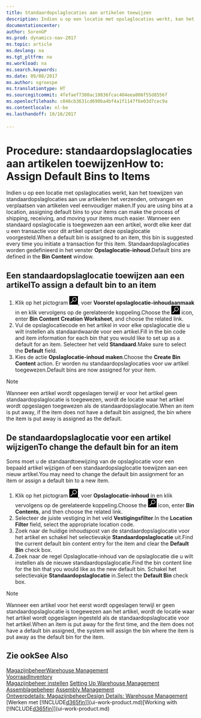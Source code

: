 ```yaml
---
title: Standaardopslaglocaties aan artikelen toewijzen
description: Indien u op een locatie met opslaglocaties werkt, kan het toewijzen van standaardopslaglocaties aan uw artikelen het verzenden, ontvangen en verplaatsen van artikelen veel eenvoudiger maken. Wanneer een standaard opslaglocatie is toegewezen aan een artikel, wordt elke keer dat u een transactie voor dit artikel opstart deze opslaglocatie voorgesteld.
documentationcenter: 
author: SorenGP
ms.prod: dynamics-nav-2017
ms.topic: article
ms.devlang: na
ms.tgt_pltfrm: na
ms.workload: na
ms.search.keywords: 
ms.date: 09/08/2017
ms.author: sgroespe
ms.translationtype: HT
ms.sourcegitcommit: 4fefaef7380ac10836fcac404eea006f55d8556f
ms.openlocfilehash: c046cb3631cd690ba4bf4a1f1147f6e03d7cec9a
ms.contentlocale: nl-be
ms.lasthandoff: 10/16/2017

---
```

# <a name="how-to-assign-default-bins-to-items"></a><span data-ttu-id="615c5-104">Procedure: standaardopslaglocaties aan artikelen toewijzen</span><span class="sxs-lookup"><span data-stu-id="615c5-104">How to: Assign Default Bins to Items</span></span>
<span data-ttu-id="615c5-105">Indien u op een locatie met opslaglocaties werkt, kan het toewijzen van standaardopslaglocaties aan uw artikelen het verzenden, ontvangen en verplaatsen van artikelen veel eenvoudiger maken.</span><span class="sxs-lookup"><span data-stu-id="615c5-105">If you are using bins at a location, assigning default bins to your items can make the process of shipping, receiving, and moving your items much easier.</span></span> <span data-ttu-id="615c5-106">Wanneer een standaard opslaglocatie is toegewezen aan een artikel, wordt elke keer dat u een transactie voor dit artikel opstart deze opslaglocatie voorgesteld.</span><span class="sxs-lookup"><span data-stu-id="615c5-106">When a default bin is assigned to an item, this bin is suggested every time you initiate a transaction for this item.</span></span> <span data-ttu-id="615c5-107">Standaardopslaglocaties worden gedefinieerd in het venster **Opslaglocatie-inhoud**.</span><span class="sxs-lookup"><span data-stu-id="615c5-107">Default bins are defined in the **Bin Content** window.</span></span>  

## <a name="to-assign-a-default-bin-to-an-item"></a><span data-ttu-id="615c5-108">Een standaardopslaglocatie toewijzen aan een artikel</span><span class="sxs-lookup"><span data-stu-id="615c5-108">To assign a default bin to an item</span></span>
1.  <span data-ttu-id="615c5-109">Klik op het pictogram ![Zoeken naar pagina of rapport](media/ui-search/search_small.png "pictogram Zoeken naar pagina of rapport"), voer **Voorstel opslaglocatie-inhoudaanmaak** in en klik vervolgens op de gerelateerde koppeling.</span><span class="sxs-lookup"><span data-stu-id="615c5-109">Choose the ![Search for Page or Report](media/ui-search/search_small.png "Search for Page or Report icon") icon, enter **Bin Content Creation Worksheet**, and choose the related link.</span></span>  
2.  <span data-ttu-id="615c5-110">Vul de opslaglocatiecode en het artikel in voor elke opslaglocatie die u wilt instellen als standaardwaarde voor een artikel.</span><span class="sxs-lookup"><span data-stu-id="615c5-110">Fill in the bin code and item information for each bin that you would like to set up as a default for an item.</span></span> <span data-ttu-id="615c5-111">Selecteer het veld **Standaard**.</span><span class="sxs-lookup"><span data-stu-id="615c5-111">Make sure to select the **Default** field.</span></span>  
3.  <span data-ttu-id="615c5-112">Kies de actie **Opslaglocatie-inhoud maken**.</span><span class="sxs-lookup"><span data-stu-id="615c5-112">Choose the **Create Bin Content** action.</span></span> <span data-ttu-id="615c5-113">Er worden nu standaardopslaglocaties voor uw artikel toegewezen.</span><span class="sxs-lookup"><span data-stu-id="615c5-113">Default bins are now assigned for your item.</span></span>  

> [!NOTE]  
>  <span data-ttu-id="615c5-114">Wanneer een artikel wordt opgeslagen terwijl er voor het artikel geen standaardopslaglocatie is toegewezen, wordt de locatie waar het artikel wordt opgeslagen toegewezen als de standaardopslaglocatie.</span><span class="sxs-lookup"><span data-stu-id="615c5-114">When an item is put away, if the item does not have a default bin assigned, the bin where the item is put away is assigned as the default.</span></span>  

## <a name="to-change-the-default-bin-for-an-item"></a><span data-ttu-id="615c5-115">De standaardopslaglocatie voor een artikel wijzigen</span><span class="sxs-lookup"><span data-stu-id="615c5-115">To change the default bin for an item</span></span>  
<span data-ttu-id="615c5-116">Soms moet u de standaardtoewijzing van de opslaglocatie voor een bepaald artikel wijzigen of een standaardopslaglocatie toewijzen aan een nieuw artikel.</span><span class="sxs-lookup"><span data-stu-id="615c5-116">You may need to change the default bin assignment for an item or assign a default bin to a new item.</span></span>    
1.  <span data-ttu-id="615c5-117">Klik op het pictogram ![Zoeken naar pagina of rapport](media/ui-search/search_small.png "pictogram Zoeken naar pagina of rapport"), voer **Opslaglocatie-inhoud** in en klik vervolgens op de gerelateerde koppeling.</span><span class="sxs-lookup"><span data-stu-id="615c5-117">Choose the ![Search for Page or Report](media/ui-search/search_small.png "Search for Page or Report icon") icon, enter **Bin Contents**, and then choose the related link.</span></span>  
2.  <span data-ttu-id="615c5-118">Selecteer de juiste vestiging in het veld **Vestigingsfilter**.</span><span class="sxs-lookup"><span data-stu-id="615c5-118">In the **Location Filter** field, select the appropriate location code.</span></span>  
3.  <span data-ttu-id="615c5-119">Zoek naar de huidige inhoudspost van de standaardopslaglocatie voor het artikel en schakel het selectievakje **Standaardopslaglocatie** uit.</span><span class="sxs-lookup"><span data-stu-id="615c5-119">Find the current default bin content entry for the item and clear the **Default Bin** check box.</span></span>  
4.  <span data-ttu-id="615c5-120">Zoek naar de regel Opslaglocatie-inhoud van de opslaglocatie die u wilt instellen als de nieuwe standaardopslaglocatie.</span><span class="sxs-lookup"><span data-stu-id="615c5-120">Find the bin content line for the bin that you would like as the new default bin.</span></span> <span data-ttu-id="615c5-121">Schakel het selectievakje **Standaardopslaglocatie** in.</span><span class="sxs-lookup"><span data-stu-id="615c5-121">Select the **Default Bin** check box.</span></span>  

> [!NOTE]  
>  <span data-ttu-id="615c5-122">Wanneer een artikel voor het eerst wordt opgeslagen terwijl er geen standaardopslaglocatie is toegewezen aan het artikel, wordt de locatie waar het artikel wordt opgeslagen ingesteld als de standaardopslaglocatie voor het artikel.</span><span class="sxs-lookup"><span data-stu-id="615c5-122">When an item is put away for the first time, and the item does not have a default bin assigned, the system will assign the bin where the item is put away as the default bin for the item.</span></span>  

## <a name="see-also"></a><span data-ttu-id="615c5-123">Zie ook</span><span class="sxs-lookup"><span data-stu-id="615c5-123">See Also</span></span>  
[<span data-ttu-id="615c5-124">Magazijnbeheer</span><span class="sxs-lookup"><span data-stu-id="615c5-124">Warehouse Management</span></span>](warehouse-manage-warehouse.md)  
[<span data-ttu-id="615c5-125">Voorraad</span><span class="sxs-lookup"><span data-stu-id="615c5-125">Inventory</span></span>](inventory-manage-inventory.md)  
<span data-ttu-id="615c5-126">[Magazijnbeheer instellen](warehouse-setup-warehouse.md)   </span><span class="sxs-lookup"><span data-stu-id="615c5-126">[Setting Up Warehouse Management](warehouse-setup-warehouse.md)   </span></span>  
<span data-ttu-id="615c5-127">[Assemblagebeheer](assembly-assemble-items.md)  </span><span class="sxs-lookup"><span data-stu-id="615c5-127">[Assembly Management](assembly-assemble-items.md)  </span></span>  
[<span data-ttu-id="615c5-128">Ontwerpdetails: Magazijnbeheer</span><span class="sxs-lookup"><span data-stu-id="615c5-128">Design Details: Warehouse Management</span></span>](design-details-warehouse-management.md)  
<span data-ttu-id="615c5-129">[Werken met [!INCLUDE[d365fin](includes/d365fin_md.md)]](ui-work-product.md)</span><span class="sxs-lookup"><span data-stu-id="615c5-129">[Working with [!INCLUDE[d365fin](includes/d365fin_md.md)]](ui-work-product.md)</span></span>

